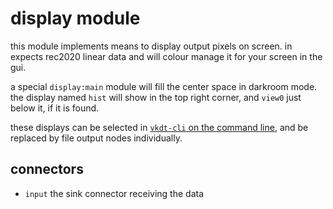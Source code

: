 # display module

this module implements means to display output pixels on screen.
in expects rec2020 linear data and will colour manage it for
your screen in the gui.

a special `display:main` module will fill the center space in darkroom mode.
the display named `hist` will show in the top right corner, and `view0` just
below it, if it is found.

these displays can be selected in [`vkdt-cli` on the command
line](../../../cli/readme.md), and be replaced by file output nodes
individually.

## connectors

* `input` the sink connector receiving the data
